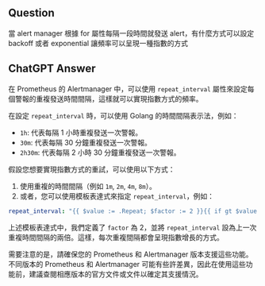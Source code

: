 ## Question

當 alert manager 根據 for 屬性每隔一段時間就發送 alert，有什麼方式可以設定 backoff 或者 exponential 讓頻率可以呈現一種指數的方式

## ChatGPT Answer

在 Prometheus 的 Alertmanager 中，可以使用 `repeat_interval` 屬性來設定每個警報的重複發送時間間隔，這樣就可以實現指數方式的頻率。

在設定 `repeat_interval` 時，可以使用 Golang 的時間間隔表示法，例如：
- `1h`: 代表每隔 1 小時重複發送一次警報。
- `30m`: 代表每隔 30 分鐘重複發送一次警報。
- `2h30m`: 代表每隔 2 小時 30 分鐘重複發送一次警報。

假設您想要實現指數方式的重試，可以使用以下方式：

1. 使用重複的時間間隔（例如 `1m`, `2m`, `4m`, `8m`）。
2. 或者，您可以使用模板表達式來指定 `repeat_interval`，例如：

```yaml
repeat_interval: "{{ $value := .Repeat; $factor := 2 }}{{ if gt $value 0 }}{{ mul $value $factor }}m{{ end }}"
```

上述模板表達式中，我們定義了 `factor` 為 2，並將 `repeat_interval` 設為上一次重複時間間隔的兩倍。這樣，每次重複間隔都會呈現指數增長的方式。

需要注意的是，請確保您的 Prometheus 和 Alertmanager 版本支援這些功能。不同版本的 Prometheus 和 Alertmanager 可能有些許差異，因此在使用這些功能前，建議查閱相應版本的官方文件或文件以確定其支援情況。
